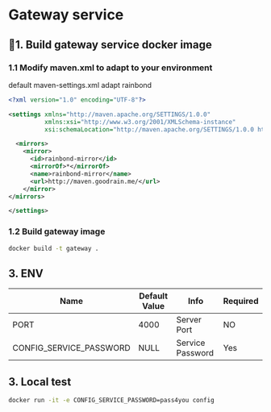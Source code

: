 # Gateway service

## 1. Build gateway service docker image

### 1.1 Modify maven.xml to adapt to your environment

default maven-settings.xml adapt rainbond
```xml
<?xml version="1.0" encoding="UTF-8"?>

<settings xmlns="http://maven.apache.org/SETTINGS/1.0.0"
          xmlns:xsi="http://www.w3.org/2001/XMLSchema-instance"
          xsi:schemaLocation="http://maven.apache.org/SETTINGS/1.0.0 http://maven.apache.org/xsd/settings-1.0.0.xsd">

  <mirrors>
    <mirror>
      <id>rainbond-mirror</id>
      <mirrorOf>*</mirrorOf>
      <name>rainbond-mirror</name>
      <url>http://maven.goodrain.me/</url>
    </mirror>
</mirrors>

</settings>

```

### 1.2 Build gateway image

```bash
docker build -t gateway .
```

## 3. ENV

| Name |Default Value |Info|Required|
|---------|-------------|-------|--------|
| PORT |4000| Server Port| NO |
| CONFIG_SERVICE_PASSWORD| NULL | Service Password|Yes|

## 3. Local test

```bash
docker run -it -e CONFIG_SERVICE_PASSWORD=pass4you config
```

